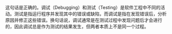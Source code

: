 这句话是正确的。调试（Debugging）和测试（Testing）是软件工程中不同的活动。测试是指运行程序并发现其中的错误或缺陷，而调试是指在发现错误后，分析原因并修正这些错误。换句话说，调试通常是在测试过程中发现问题后才会进行的，因此调试总是作为测试的结果发生，但两者本质上不是同一个过程。